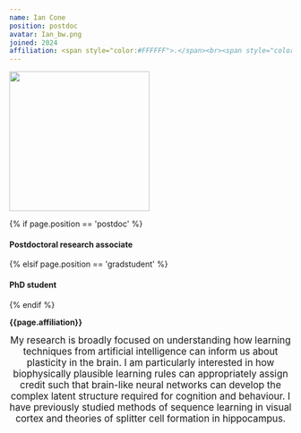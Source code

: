 ```yaml
---
name: Ian Cone
position: postdoc
avatar: Ian_bw.png
joined: 2024
affiliation: <span style="color:#FFFFFF">.</span><br><span style="color:#FFFFFF">.</span>
---
```


<img width="250" src="{{site.baseurl}}/images/people/{{page.avatar}}" data-action="zoom">

 {% if page.position == 'postdoc' %}
<h4>Postdoctoral research associate</h4>
 {% elsif page.position == 'gradstudent' %}
<h4>PhD student</h4>
 {% endif %}

<b>{{page.affiliation}}</b>

<header class="masthead text-justify" style="font-size:120%">
My research is broadly focused on understanding how learning techniques from artificial intelligence can inform us about plasticity in the brain.  I am particularly interested in how biophysically plausible learning rules can appropriately assign credit such that brain-like neural networks can develop the complex latent structure required for cognition and behaviour. I have previously studied methods of sequence learning in visual cortex and theories of splitter cell formation in hippocampus.

</header>
<br><br>